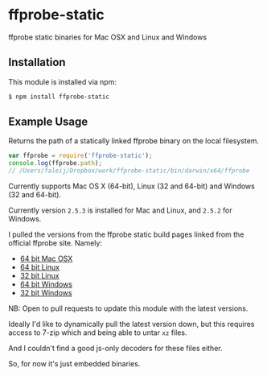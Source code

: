 # ffprobe-static

ffprobe static binaries for Mac OSX and Linux and Windows

## Installation

This module is installed via npm:

``` bash
$ npm install ffprobe-static
```

## Example Usage

Returns the path of a statically linked ffprobe binary on the local filesystem.

``` js
var ffprobe = require('ffprobe-static');
console.log(ffprobe.path);
// /Users/faleij/Dropbox/work/ffprobe-static/bin/darwin/x64/ffprobe
```

Currently supports Mac OS X (64-bit), Linux (32 and 64-bit) and Windows
(32 and 64-bit).

Currently version `2.5.3` is installed for Mac and Linux, and `2.5.2` for
Windows.

I pulled the versions from the ffprobe static build pages linked from the
official ffprobe site. Namely:

* [64 bit Mac OSX](https://evermeet.cx/ffmpeg/)
* [64 bit Linux](http://johnvansickle.com/ffmpeg/)
* [32 bit Linux](http://johnvansickle.com/ffmpeg/)
* [64 bit Windows](http://ffmpeg.zeranoe.com/builds/win64/static/)
* [32 bit Windows](http://ffmpeg.zeranoe.com/builds/win32/static/)

NB: Open to pull requests to update this module with the latest versions.

Ideally I'd like to dynamically pull the latest version down, but this requires
access to 7-zip which and being able to untar `xz` files.

And I couldn't find a good js-only decoders for these files either.

So, for now it's just embedded binaries.
